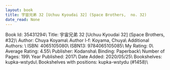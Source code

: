 ```yaml
---
layout: book
title: 宇宙兄弟 32 [Uchuu Kyoudai 32] (Space Brothers,  no. 32)
date_read: None
---
```


Book Id: 35431294\ 
Title: 宇宙兄弟 32 [Uchuu Kyoudai 32] (Space Brothers, #32)\ 
Author: Chuya Koyama\ 
Author l-f: Koyama, Chuya\ 
Additional Authors: \ 
ISBN: 4065105080\ 
ISBN13: 9784065105085\ 
My Rating: 0\ 
Average Rating: 4.55\ 
Publisher: Kodansha\ 
Binding: Paperback\ 
Number of Pages: 199\ 
Year Published: 2017\ 
Date Added: 2020/05/25\ 
Bookshelves: kupka-wstydu\ 
Bookshelves with positions: kupka-wstydu (#1458)\ 

